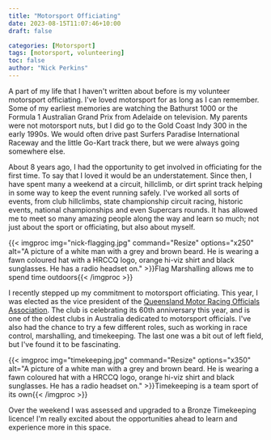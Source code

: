 ```yaml
---
title: "Motorsport Officiating"
date: 2023-08-15T11:07:46+10:00
draft: false

categories: [Motorsport]
tags: [motorsport, volunteering]
toc: false
author: "Nick Perkins"
---
```

A part of my life that I haven't written about before is my volunteer motorsport officiating. I've loved motorsport for as long as I can remember. Some of my earliest memories are watching the Bathurst 1000 or the Formula 1 Australian Grand Prix from Adelaide on television. My parents were not motorsport nuts, but I did go to the Gold Coast Indy 300 in the early 1990s. We would often drive past Surfers Paradise International Raceway and the little Go-Kart track there, but we were always going somewhere else.

About 8 years ago, I had the opportunity to get involved in officiating for the first time. To say that I loved it would be an understatement. Since then, I have spent many a weekend at a circuit, hillclimb, or dirt sprint track helping in some way to keep the event running safely. I've worked all sorts of events, from club hillclimbs, state championship circuit racing, historic events, national championships and even Supercars rounds. It has allowed me to meet so many amazing people along the way and learn so much; not just about the sport or officiating, but also about myself.

<!-- LTeX: enabled=false -->
{{< imgproc img="nick-flagging.jpg" command="Resize" options="x250" alt="A picture of a white man with a grey and brown beard. He is wearing a fawn coloured hat with a HRCCQ logo, orange hi-viz shirt and black sunglasses. He has a radio headset on." >}}Flag Marshalling allows me to spend time outdoors{{< /imgproc >}}
<!-- LTeX: enabled=true -->

I recently stepped up my commitment to motorsport officiating. This year, I was elected as the vice president of the [Queensland Motor Racing Officials Association](https://qmroa.com.au). The club is celebrating its 60th anniversary this year, and is one of the oldest clubs in Australia dedicated to motorsport officials. I've also had the chance to try a few different roles, such as working in race control, marshalling, and timekeeping. The last one was a bit out of left field, but I've found it to be fascinating.

<!-- LTeX: enabled=false -->
{{< imgproc img="timekeeping.jpg" command="Resize" options="x350" alt="A picture of a white man with a grey and brown beard. He is wearing a fawn coloured hat with a HRCCQ logo, orange hi-viz shirt and black sunglasses. He has a radio headset on." >}}Timekeeping is a team sport of its own{{< /imgproc >}}
<!-- LTeX: enabled=true -->

Over the weekend I was assessed and upgraded to a Bronze Timekeeping licence! I'm really excited about the opportunities ahead to learn and experience more in this space.
